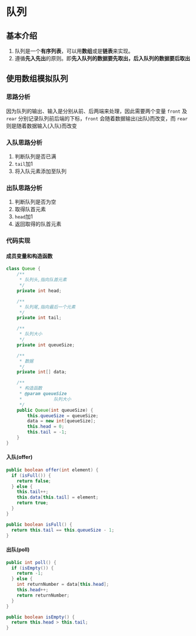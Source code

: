 # 队列
## 基本介绍
1. 队列是一个**有序列表**，可以用**数组**或是**链表**来实现。
2. 遵循**先入先出**的原则。即**先入队列的数据要先取出，后入队列的数据要后取出**

## 使用数组模拟队列
### 思路分析
因为队列的输出、输入是分别从前、后两端来处理，因此需要两个变量 `front` 及 `rear` 分别记录队列前后端的下标，`front` 会随着数据输出(出队)而改变，而 `rear` 则是随着数据输入(入队)而改变

### 入队思路分析
1. 判断队列是否已满 
2. `tail`加1
3. 将入队元素添加至队列

### 出队思路分析
1. 判断队列是否为空
2. 取得队首元素
3. `head`加1
4. 返回取得的队首元素

### 代码实现
#### 成员变量和构造函数
```java
class Queue {
	/**
	 * 队列头,指向队首元素
	 */
	private int head;

	/**
	 * 队列尾,指向最后一个元素
	 */
	private int tail;

	/**
	 * 队列大小
	 */
	private int queueSize;

	/**
	 * 数据
	 */
	private int[] data;

	/**
	 * 构造函数
	 * @param queueSize
	 *            队列大小
	 */
	public Queue(int queueSize) {
		this.queueSize = queueSize;
		data = new int[queueSize];
		this.head = 0;
		this.tail = -1;
	}
}
```
#### 入队(offer)
```java
public boolean offer(int element) {
  if (isFull()) {
    return false;
  } else {
    this.tail++;
    this.data[this.tail] = element;
    return true;
  }
}

public boolean isFull() {
  return this.tail == this.queueSize - 1;
}
```

#### 出队(poll)
```java
public int poll() {
  if (isEmpty()) {
    return -1;
  } else {
    int returnNumber = data[this.head];
    this.head++;
    return returnNumber;
  }
}

public boolean isEmpty() {
  return this.head > this.tail;
}
```

